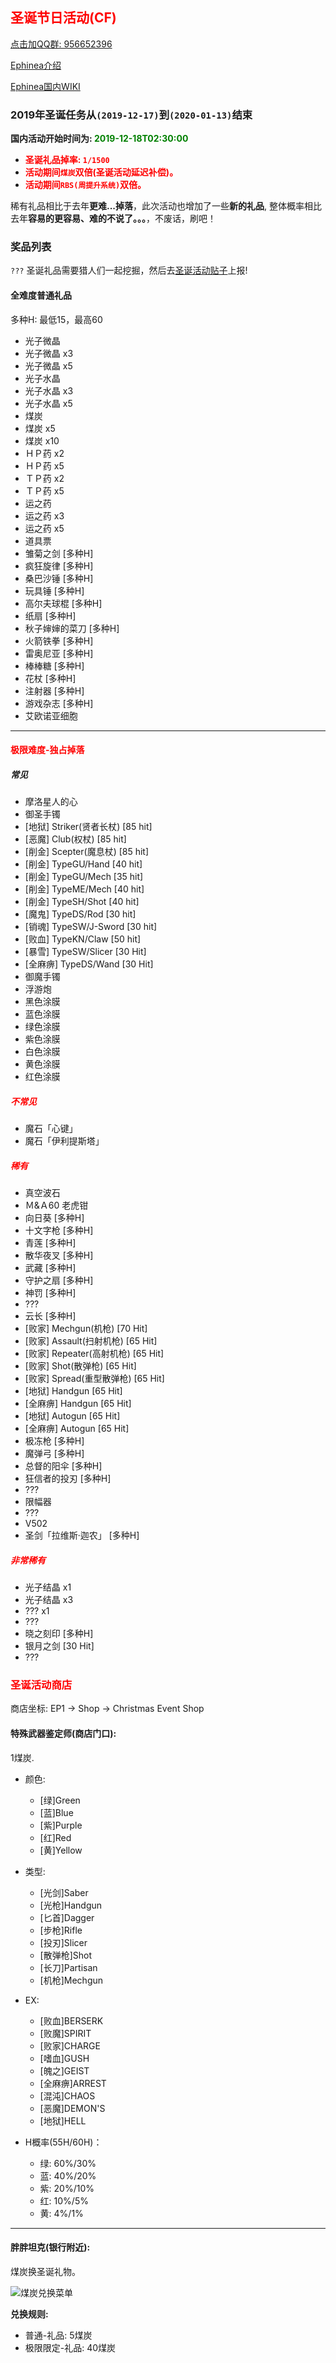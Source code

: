 ## <span style="color:red">圣诞节日活动(CF)</span>

<div>
    <a target="_blank"
       href="//shang.qq.com/wpa/qunwpa?idkey=95996b984b761d905d2d05e0ce765fa9ff720cfa9e6dbcde50fd179cd8867808">点击加QQ群: 956652396</a>
</div>

[Ephinea介绍](https://ephinea4haven.github.io/ephinea.html)

[Ephinea国内WIKI](https://ephinea4haven.github.io)

### 2019年圣诞任务从`(2019-12-17)`到`(2020-01-13)`结束

**国内活动开始时间为: <span style="color:green">2019-12-18T02:30:00</span>**

- <span style="font-weight: bolder;color:red">圣诞礼品掉率: `1/1500` </span>
- <span style="font-weight: bolder;color:red">活动期间`煤炭`双倍(圣诞活动延迟补偿)。</span>
- <span style="font-weight: bolder;color:red">活动期间`RBS(周提升系统)`双倍。</span>

稀有礼品相比于去年**更难...掉落**，此次活动也增加了一些**新的礼品**, 
整体概率相比去年**容易的更容易、难的不说了。。。**，不废话，刷吧！

### 奖品列表
 `???` 圣诞礼品需要猎人们一起挖掘，然后去[圣诞活动贴子](https://www.pioneer2.net/community/threads/ephinea-christmas-2019.16501)上报!
 
#### 全难度普通礼品
 多种H: 最低15，最高60
 
* 光子微晶
* 光子微晶 x3
* 光子微晶 x5
* 光子水晶
* 光子水晶 x3
* 光子水晶 x5
* 煤炭
* 煤炭 x5
* 煤炭 x10
* ＨＰ药 x2
* ＨＰ药 x5
* ＴＰ药 x2
* ＴＰ药 x5
* 运之药
* 运之药 x3
* 运之药 x5
* 道具票
* 雏菊之剑 [多种H]
* 疯狂旋律 [多种H]
* 桑巴沙锤 [多种H]
* 玩具锤 [多种H]
* 高尔夫球棍 [多种H]
* 纸扇 [多种H]
* 秋子婶婶的菜刀 [多种H]
* 火箭铁拳 [多种H]
* 雷奥尼亚 [多种H]
* 棒棒糖 [多种H]
* 花杖 [多种H]
* 注射器 [多种H]
* 游戏杂志 [多种H]
* 艾欧诺亚细胞

--- 

#### <span style="color:red">极限难度-独占掉落</span>

##### 常见

* 摩洛星人的心
* 御圣手镯
* [地狱] Striker(贤者长杖) [85 hit]
* [恶魔] Club(权杖) [85 hit]
* [削金] Scepter(魔息杖) [85 hit]
* [削金] TypeGU/Hand [40 hit]
* [削金] TypeGU/Mech [35 hit]
* [削金] TypeME/Mech [40 hit]
* [削金] TypeSH/Shot [40 hit]
* [魔鬼] TypeDS/Rod [30 hit]
* [销魂] TypeSW/J-Sword [30 hit]
* [败血] TypeKN/Claw [50 hit]
* [暴雪] TypeSW/Slicer [30 Hit]
* [全麻痹] TypeDS/Wand [30 Hit]
* 御魔手镯
* 浮游炮
* 黑色涂膜
* 蓝色涂膜
* 绿色涂膜
* 紫色涂膜
* 白色涂膜
* 黄色涂膜
* 红色涂膜

##### <span style="color:red">不常见</span>

* 魔石「心键」
* 魔石「伊利提斯塔」

##### <span style="color:red">稀有</span>

* 真空波石
* Ｍ&Ａ60 老虎钳
* 向日葵 [多种H]
* 十文字枪 [多种H]
* 青莲 [多种H]
* 散华夜叉 [多种H]
* 武藏 [多种H]
* 守护之扇 [多种H]
* 神罚 [多种H]
* ???
* 云长 [多种H]
* [败家] Mechgun(机枪) [70 Hit]
* [败家] Assault(扫射机枪) [65 Hit]
* [败家] Repeater(高射机枪) [65 Hit]
* [败家] Shot(散弹枪) [65 Hit]
* [败家] Spread(重型散弹枪) [65 Hit]
* [地狱] Handgun [65 Hit]
* [全麻痹] Handgun [65 Hit]
* [地狱] Autogun [65 Hit]
* [全麻痹] Autogun [65 Hit]
* 极冻枪 [多种H]
* 魔弹弓 [多种H]
* 总督的阳伞 [多种H]
* 狂信者的投刃 [多种H]
* ???
* 限幅器
* ???
* V502
* 圣剑「拉维斯·迦农」 [多种H]


##### <span style="color:red">非常稀有</span>

* 光子结晶 x1
* 光子结晶 x3
* ??? x1
* ??? 
* 晓之刻印 [多种H]
* 银月之剑 [30 Hit]
* ???

### <span style="color:red">圣诞活动商店</span>
   商店坐标: EP1 -> Shop -> Christmas Event Shop

#### 特殊武器鉴定师(商店门口):

   1煤炭.

- 颜色: 
    - [绿]Green
    - [蓝]Blue
    - [紫]Purple
    - [红]Red
    - [黄]Yellow
- 类型: 
    - [光剑]Saber
    - [光枪]Handgun
    - [匕首]Dagger
    - [步枪]Rifle
    - [投刃]Slicer
    - [散弹枪]Shot
    - [长刀]Partisan
    - [机枪]Mechgun
- EX: 
    - [败血]BERSERK
    - [败魔]SPIRIT
    - [败家]CHARGE
    - [嗜血]GUSH
    - [魄之]GEIST
    - [全麻痹]ARREST
    - [混沌]CHAOS
    - [恶魔]DEMON'S
    - [地狱]HELL

- H概率(55H/60H)：

   - 绿: 60%/30%
   - 蓝: 40%/20%
   - 紫: 20%/10%
   - 红: 10%/5%
   - 黄: 4%/1%

--- 

#### 胖胖坦克(银行附近):

   煤炭换圣诞礼物。
   
   ![煤炭兑换菜单](../static/img/coalexchange.png)

**兑换规则:**

- 普通-礼品: 5煤炭
- 极限限定-礼品: 40煤炭

